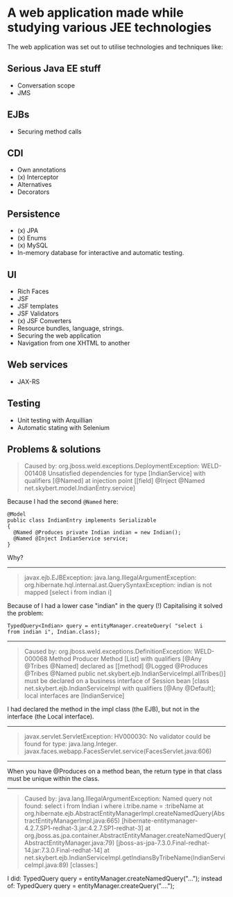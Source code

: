 
# A web application made while studying various JEE technologies

The web application was set out to utilise technologies and techniques
like:

## Serious Java EE stuff
- Conversation scope
- JMS

## EJBs
- Securing method calls

## CDI
- Own annotations
- (x) Interceptor
- Alternatives
- Decorators

## Persistence
- (x) JPA
- (x) Enums
- (x) MySQL
- In-memory database for interactive and automatic testing.

## UI
- Rich Faces
- JSF
- JSF templates
- JSF Validators
- (x) JSF Converters
- Resource bundles, language, strings.
- Securing the web application
- Navigation from one XHTML to another

## Web services
- JAX-RS

## Testing
- Unit testing with Arquillian
- Automatic stating with Selenium

## Problems & solutions

> Caused by: org.jboss.weld.exceptions.DeploymentException: WELD-001408
> Unsatisfied dependencies for type [IndianService] with qualifiers
> [@Named] at injection point [[field] @Inject @Named
> net.skybert.model.IndianEntry.service]

Because I had the second ```@Named``` here:
```
@Model
public class IndianEntry implements Serializable
{
  @Named @Produces private Indian indian = new Indian();
  @Named @Inject IndianService service;
}
```
Why?

----

> javax.ejb.EJBException: java.lang.IllegalArgumentException:
> org.hibernate.hql.internal.ast.QuerySyntaxException: indian is not
> mapped [select i from indian i]

Because of I had a lower case "indian" in the query (!) Capitalising
it solved the problem:

```
TypedQuery<Indian> query = entityManager.createQuery( "select i
from indian i", Indian.class);
```
----

> Caused by: org.jboss.weld.exceptions.DefinitionException: WELD-000068
> Method Producer Method [List<Tribe>] with qualifiers
> [@Any @Tribes @Named] declared as [[method] @Logged @Produces @Tribes
> @Named public net.skybert.ejb.IndianServiceImpl.allTribes()] must be
> declared on a business interface of Session bean
> [class net.skybert.ejb.IndianServiceImpl with qualifiers [@Any @Default];
> local interfaces are [IndianService]

I had declared the method in the impl class (the EJB), but not in the
interface (the Local interface).

---

> javax.servlet.ServletException: HV000030: No validator could be
> found for type: java.lang.Integer.
> javax.faces.webapp.FacesServlet.service(FacesServlet.java:606)


----
When you have @Produces on a method bean, the return type in that
class must be unique within the class.

---

> Caused by: java.lang.IllegalArgumentException: Named query not found: select i from Indian i where i.tribe.name = :tribeName
>   at org.hibernate.ejb.AbstractEntityManagerImpl.createNamedQuery(AbstractEntityManagerImpl.java:665) [hibernate-entitymanager-4.2.7.SP1-redhat-3.jar:4.2.7.SP1-redhat-3]
>   at org.jboss.as.jpa.container.AbstractEntityManager.createNamedQuery(AbstractEntityManager.java:79) [jboss-as-jpa-7.3.0.Final-redhat-14.jar:7.3.0.Final-redhat-14]
>   at net.skybert.ejb.IndianServiceImpl.getIndiansByTribeName(IndianServiceImpl.java:89) [classes:]

I did:
    TypedQuery<Tribe> query = entityManager.createNamedQuery("...");
instead of:
    TypedQuery<Tribe> query = entityManager.createQuery("....");
